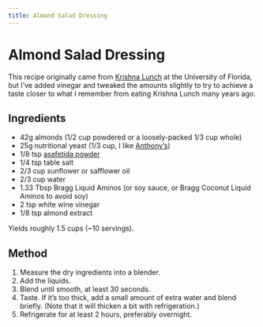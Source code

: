 ```yaml
---
title: Almond Salad Dressing
---
```


# Almond Salad Dressing

This recipe originally came from [Krishna Lunch] at the University of Florida,
but I’ve added vinegar and tweaked the amounts slightly to try to achieve a
taste closer to what I remember from eating Krishna Lunch many years ago.

## Ingredients

*   42g almonds (1/2 cup powdered or a loosely-packed 1/3 cup whole)
*   25g nutritional yeast (1/3 cup, I like [Anthony’s])
*   1/8 tsp [asafetida powder]
*   1/4 tsp table salt
*   2/3 cup sunflower or safflower oil
*   2/3 cup water
*   1.33 Tbsp Bragg Liquid Aminos (or soy sauce, or Bragg Coconut Liquid Aminos to avoid soy)
*   2 tsp white wine vinegar
*   1/8 tsp almond extract

Yields roughly 1.5 cups (~10 servings).

## Method

1.  Measure the dry ingredients into a blender.
2.  Add the liquids.
3.  Blend until smooth, at least 30 seconds.
4.  Taste. If it’s too thick, add a small amount of extra water and blend
    briefly. (Note that it will thicken a bit with refrigeration.)
5.  Refrigerate for at least 2 hours, preferably overnight.

[Krishna Lunch]: https://krishnalunch.com/
[Anthony’s]: https://www.amazon.com/dp/B07JVLCGYX/
[asafetida powder]: https://www.amazon.com/Rani-Asafetida-Natural-NON-GMO-Indian/dp/B006POH22Y/

